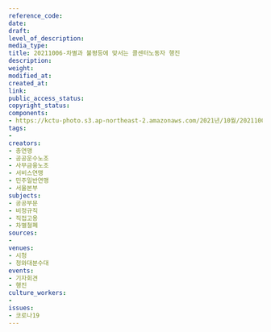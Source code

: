 ```yaml
---
reference_code: 
date: 
draft: 
level_of_description: 
media_type: 
title: 20211006-차별과 불평등에 맞서는 콜센터노동자 행진
description: 
weight: 
modified_at: 
created_at: 
link: 
public_access_status: 
copyright_status: 
components:
- https://kctu-photo.s3.ap-northeast-2.amazonaws.com/2021년/10월/20211006-차별과+불평등에+맞서는+콜센터노동자+행진/_1D28592.jpg
tags:
- 
creators:
- 총연맹
- 공공운수노조
- 사무금융노조
- 서비스연맹
- 민주일반연맹
- 서울본부
subjects:
- 공공부문
- 비정규직
- 직접고용
- 차별철폐
sources:
- 
venues:
- 시청
- 청와대분수대
events:
- 기자회견
- 행진
culture_workers:
- 
issues:
- 코로나19
---
```

